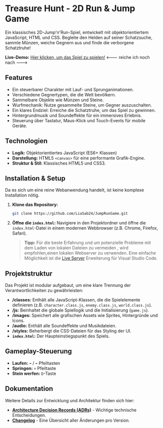 # Treasure Hunt - 2D Run & Jump Game

Ein klassisches 2D-Jump'n'Run-Spiel, entwickelt mit objektorientiertem JavaScript, HTML und CSS. 
Begleite den Helden auf seiner Schatzsuche, sammle Münzen, weiche Gegnern aus und finde die verborgene Schatztruhe!

**Live-Demo:** [Hier klicken, um das Spiel zu spielen!]((https://...)) <--- reiche ich noch nach ---> 

## Features
-   Ein steuerbarer Charakter mit Lauf- und Sprunganimationen.
-   Verschiedene Gegnertypen, die die Welt bevölkern.
-   Sammelbare Objekte wie Münzen und Steine.
-   Wurfmechanik: Nutze gesammelte Steine, um Gegner auszuschalten.
-   Ein klares Endziel: Erreiche die Schatztruhe, um das Spiel zu gewinnen.
-   Hintergrundmusik und Soundeffekte für ein immersives Erlebnis.
-   Steuerung über Tastatur, Maus-Klick und Touch-Events für mobile Geräte.

## Technologien
-   **Logik:** Objektorientiertes JavaScript (ES6+ Klassen)
-   **Darstellung:** HTML5 `<canvas>` für eine performante Grafik-Engine.
-   **Struktur & Stil:** Klassisches HTML5 und CSS3.

## Installation & Setup
Da es sich um eine reine Webanwendung handelt, ist keine komplexe Installation nötig.

1.  **Klone das Repository:**
    ```bash
    git clone https://github.com/LiaSab24/JumpRunGame.git
    ```
2.  **Öffne die `index.html`:**
    Navigiere in den Projektordner und öffne die `index.html`-Datei in einem modernen Webbrowser (z.B. Chrome, Firefox, Safari).

    > **Tipp:** Für die beste Erfahrung und um potenzielle Probleme mit dem Laden von lokalen Dateien zu vermeiden
    > , wird empfohlen,einen lokalen Webserver zu verwenden.
    > Eine einfache Möglichkeit ist die [Live Server](https://marketplace.visualstudio.com/items?itemName=ritwickdey.LiveServer) Erweiterung für Visual Studio Code.

## Projektstruktur
Das Projekt ist modular aufgebaut, um eine klare Trennung der Verantwortlichkeiten zu gewährleisten:

-   **/classes:** Enthält alle JavaScript-Klassen, die die Spielelemente definieren (z.B. `character.class.js`, `enemy.class.js`, `world.class.js`).
-   **/js:** Beinhaltet die globale Spiellogik und die Initialisierung (`game.js`).
-   **/images:** Speichert alle grafischen Assets wie Sprites, Hintergründe und Icons.
-   **/audio:** Enthält alle Soundeffekte und Musikdateien.
-   **/styles:** Beherbergt die CSS-Dateien für das Styling der UI.
-   **`index.html`:** Der Haupteinstiegspunkt des Spiels.

## Gameplay-Steuerung
-   **Laufen:** `⬅️` / `➡️` Pfeiltasten
-   **Springen:** `⬆️` Pfeiltaste
-   **Stein werfen:** `D`-Taste

## Dokumentation
Weitere Details zur Entwicklung und Architektur finden sich hier:
- [**Architecture Decision Records (ADRs)**](./docs/adr/README.md) - Wichtige technische Entscheidungen.
- [**Changelog**](./CHANGELOG.md) - Eine Übersicht aller Änderungen pro Version.
